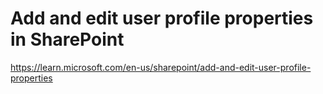 # Add and edit user profile properties in SharePoint
https://learn.microsoft.com/en-us/sharepoint/add-and-edit-user-profile-properties
